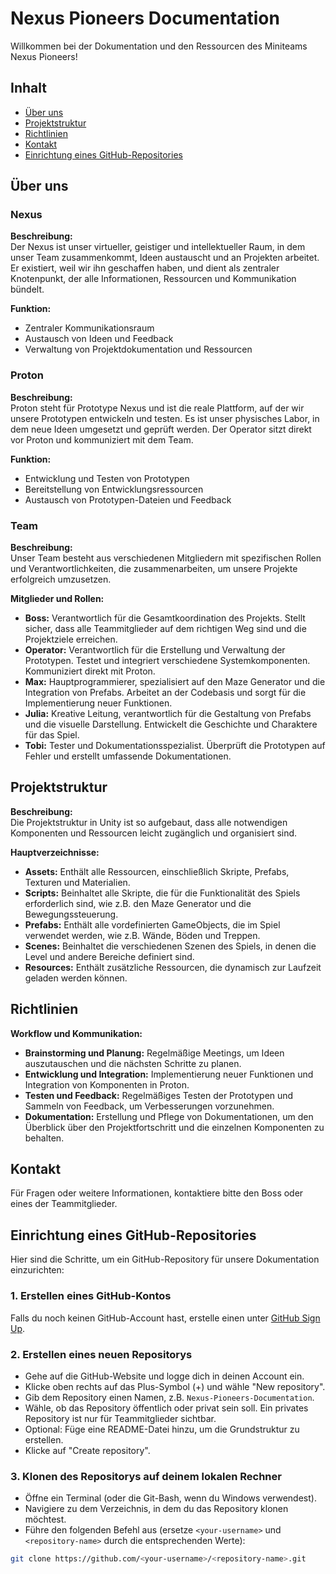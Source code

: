 # Nexus Pioneers Documentation

Willkommen bei der Dokumentation und den Ressourcen des Miniteams Nexus Pioneers!

## Inhalt
- [Über uns](#über-uns)
- [Projektstruktur](#projektstruktur)
- [Richtlinien](#richtlinien)
- [Kontakt](#kontakt)
- [Einrichtung eines GitHub-Repositories](#einrichtung-eines-github-repositories)

## Über uns

### Nexus
**Beschreibung:**  
Der Nexus ist unser virtueller, geistiger und intellektueller Raum, in dem unser Team zusammenkommt, Ideen austauscht und an Projekten arbeitet. Er existiert, weil wir ihn geschaffen haben, und dient als zentraler Knotenpunkt, der alle Informationen, Ressourcen und Kommunikation bündelt.

**Funktion:**
- Zentraler Kommunikationsraum
- Austausch von Ideen und Feedback
- Verwaltung von Projektdokumentation und Ressourcen

### Proton
**Beschreibung:**  
Proton steht für Prototype Nexus und ist die reale Plattform, auf der wir unsere Prototypen entwickeln und testen. Es ist unser physisches Labor, in dem neue Ideen umgesetzt und geprüft werden. Der Operator sitzt direkt vor Proton und kommuniziert mit dem Team.

**Funktion:**
- Entwicklung und Testen von Prototypen
- Bereitstellung von Entwicklungsressourcen
- Austausch von Prototypen-Dateien und Feedback

### Team
**Beschreibung:**  
Unser Team besteht aus verschiedenen Mitgliedern mit spezifischen Rollen und Verantwortlichkeiten, die zusammenarbeiten, um unsere Projekte erfolgreich umzusetzen.

**Mitglieder und Rollen:**
- **Boss:** Verantwortlich für die Gesamtkoordination des Projekts. Stellt sicher, dass alle Teammitglieder auf dem richtigen Weg sind und die Projektziele erreichen.
- **Operator:** Verantwortlich für die Erstellung und Verwaltung der Prototypen. Testet und integriert verschiedene Systemkomponenten. Kommuniziert direkt mit Proton.
- **Max:** Hauptprogrammierer, spezialisiert auf den Maze Generator und die Integration von Prefabs. Arbeitet an der Codebasis und sorgt für die Implementierung neuer Funktionen.
- **Julia:** Kreative Leitung, verantwortlich für die Gestaltung von Prefabs und die visuelle Darstellung. Entwickelt die Geschichte und Charaktere für das Spiel.
- **Tobi:** Tester und Dokumentationsspezialist. Überprüft die Prototypen auf Fehler und erstellt umfassende Dokumentationen.

## Projektstruktur
**Beschreibung:**  
Die Projektstruktur in Unity ist so aufgebaut, dass alle notwendigen Komponenten und Ressourcen leicht zugänglich und organisiert sind.

**Hauptverzeichnisse:**
- **Assets:** Enthält alle Ressourcen, einschließlich Skripte, Prefabs, Texturen und Materialien.
- **Scripts:** Beinhaltet alle Skripte, die für die Funktionalität des Spiels erforderlich sind, wie z.B. den Maze Generator und die Bewegungssteuerung.
- **Prefabs:** Enthält alle vordefinierten GameObjects, die im Spiel verwendet werden, wie z.B. Wände, Böden und Treppen.
- **Scenes:** Beinhaltet die verschiedenen Szenen des Spiels, in denen die Level und andere Bereiche definiert sind.
- **Resources:** Enthält zusätzliche Ressourcen, die dynamisch zur Laufzeit geladen werden können.

## Richtlinien
**Workflow und Kommunikation:**
- **Brainstorming und Planung:** Regelmäßige Meetings, um Ideen auszutauschen und die nächsten Schritte zu planen.
- **Entwicklung und Integration:** Implementierung neuer Funktionen und Integration von Komponenten in Proton.
- **Testen und Feedback:** Regelmäßiges Testen der Prototypen und Sammeln von Feedback, um Verbesserungen vorzunehmen.
- **Dokumentation:** Erstellung und Pflege von Dokumentationen, um den Überblick über den Projektfortschritt und die einzelnen Komponenten zu behalten.

## Kontakt
Für Fragen oder weitere Informationen, kontaktiere bitte den Boss oder eines der Teammitglieder.

## Einrichtung eines GitHub-Repositories

Hier sind die Schritte, um ein GitHub-Repository für unsere Dokumentation einzurichten:

### 1. Erstellen eines GitHub-Kontos
Falls du noch keinen GitHub-Account hast, erstelle einen unter [GitHub Sign Up](https://github.com/join).

### 2. Erstellen eines neuen Repositorys
- Gehe auf die GitHub-Website und logge dich in deinen Account ein.
- Klicke oben rechts auf das Plus-Symbol (+) und wähle "New repository".
- Gib dem Repository einen Namen, z.B. `Nexus-Pioneers-Documentation`.
- Wähle, ob das Repository öffentlich oder privat sein soll. Ein privates Repository ist nur für Teammitglieder sichtbar.
- Optional: Füge eine README-Datei hinzu, um die Grundstruktur zu erstellen.
- Klicke auf "Create repository".

### 3. Klonen des Repositorys auf deinem lokalen Rechner
- Öffne ein Terminal (oder die Git-Bash, wenn du Windows verwendest).
- Navigiere zu dem Verzeichnis, in dem du das Repository klonen möchtest.
- Führe den folgenden Befehl aus (ersetze `<your-username>` und `<repository-name>` durch die entsprechenden Werte):
```sh
git clone https://github.com/<your-username>/<repository-name>.git
